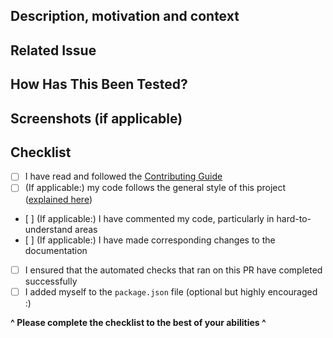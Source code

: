<!-- ^ Provide a short, general summary of your changes in the Title above ^ -->

## Description, motivation and context
<!-- Describe your changes in detail -->
<!-- Also state why this change is required and the context around it. What problem does it solve? -->

## Related Issue
<!-- If there is an issue related to this PR or this PR fixes the issue, please add it here: -->

## How Has This Been Tested?
<!-- Please describe how you tested your changes. -->
<!-- Include details of your testing environment, and the tests you ran to -->
<!-- see how your change affects other areas of the code, etc. -->

## Screenshots (if applicable)
<!-- Add some screenshots here, if applicable -->

## Checklist
- [ ] I have read and followed the [Contributing Guide](https://github.com/Sv443-Network/JokeAPI/blob/master/.github/Contributing.md)
- [ ] (If applicable:) my code follows the general style of this project ([explained here](https://github.com/Sv443-Network/JokeAPI/blob/version/2.4.0/dev/docs/code-style.md#readme))
- [ ] (If applicable:) I have commented my code, particularly in hard-to-understand areas
- [ ] (If applicable:) I have made corresponding changes to the documentation
- [ ] I ensured that the automated checks that ran on this PR have completed successfully
- [ ] I added myself to the `package.json` file (optional but highly encouraged :)

**^ Please complete the checklist to the best of your abilities ^**
<!-- To mark a step as completed, replace the space between the square brackets with an x -->
<!-- If a step doesn't apply to your changes, you can still check it off or remove it entirely -->
